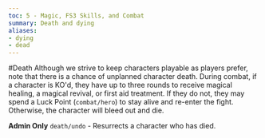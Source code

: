 ```yaml
---
toc: 5 - Magic, FS3 Skills, and Combat
summary: Death and dying
aliases:
- dying
- dead
---
```

#Death
Although we strive to keep characters playable as players prefer, note that there is a chance of unplanned character death. During combat, if a character is KO'd, they have up to three rounds to receive magical healing, a magical revival, or first aid treatment. If they do not, they may spend a Luck Point (`combat/hero`) to stay alive and re-enter the fight. Otherwise, the character will bleed out and die.

**Admin Only**
`death/undo` - Resurrects a character who has died.
